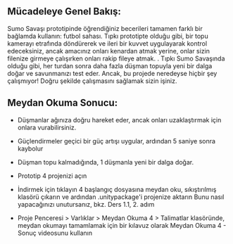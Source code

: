 ## Mücadeleye Genel Bakış:
Sumo Savaşı prototipinde öğrendiğiniz becerileri tamamen farklı bir bağlamda kullanın: futbol sahası. Tıpkı prototipte olduğu gibi, bir topu kamerayı etrafında döndürerek ve ileri bir kuvvet uygulayarak kontrol edeceksiniz, ancak amacınız onları kenardan atmak yerine, onlar sizin filenize girmeye çalışırken onları rakip fileye atmak. . Tıpkı Sumo Savaşında olduğu gibi, her turdan sonra daha fazla düşman topuyla yeni bir dalga doğar ve savunmanızı test eder. Ancak, bu projede neredeyse hiçbir şey çalışmıyor! Doğru şekilde çalışmasını sağlamak sizin işiniz.


## Meydan Okuma Sonucu:
- Düşmanlar ağınıza doğru hareket eder, ancak onları uzaklaştırmak için onlara vurabilirsiniz.
- Güçlendirmeler geçici bir güç artışı uygular, ardından 5 saniye sonra kaybolur
- Düşman topu kalmadığında, 1 düşmanla yeni bir dalga doğar.

- Prototip 4 projenizi açın
- İndirmek için tıklayın 4 başlangıç ​​dosyasına meydan oku, sıkıştırılmış klasörü çıkarın ve ardından .unitypackage'i projenize aktarın Bunu nasıl yapacağınızı unutursanız, bkz. Ders 1.1, 2. adım
- Proje Penceresi > Varlıklar > Meydan Okuma 4 > Talimatlar klasöründe, meydan okumayı tamamlamak için bir kılavuz olarak Meydan Okuma 4 - Sonuç videosunu kullanın
